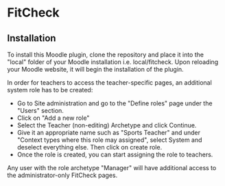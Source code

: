 # FitCheck

Installation
-----------
To install this Moodle plugin, clone the repository and place it into the "local" folder of your Moodle installation i.e. local/fitcheck. Upon reloading your Moodle website, it will begin the installation of the plugin.

In order for teachers to access the teacher-specific pages, an additional system role has to be created:
* Go to Site administration and go to the "Define roles" page under the "Users" section.
* Click on "Add a new role"
* Select the Teacher (non-editing) Archetype and click Continue.
* Give it an appropriate name such as "Sports Teacher" and under "Context types where this role may assigned", select System and deselect everything else. Then click on create role.
* Once the role is created, you can start assigning the role to teachers.

Any user with the role archetype "Manager" will have additional access to the administrator-only FitCheck pages.